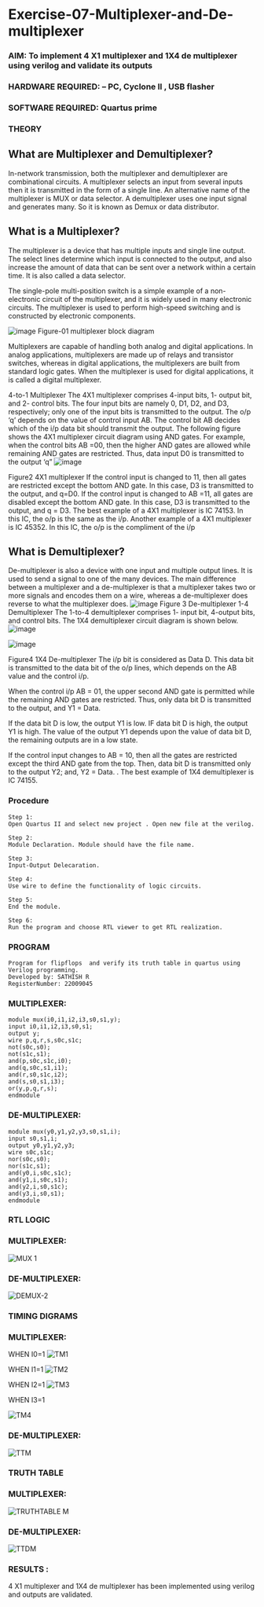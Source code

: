 # Exercise-07-Multiplexer-and-De-multiplexer
### AIM: To implement 4 X1 multiplexer and 1X4 de multiplexer using verilog and validate its outputs
### HARDWARE REQUIRED:  – PC, Cyclone II , USB flasher
### SOFTWARE REQUIRED:   Quartus prime
### THEORY 

## What are Multiplexer and Demultiplexer?
In-network transmission, both the multiplexer and demultiplexer are combinational circuits. A multiplexer selects an input from several inputs then it is transmitted in the form of a single line. An alternative name of the multiplexer is MUX or data selector. A demultiplexer uses one input signal and generates many. So it is known as Demux or data distributor.

## What is a Multiplexer?
The multiplexer is a device that has multiple inputs and single line output. The select lines determine which input is connected to the output, and also increase the amount of data that can be sent over a network within a certain time. It is also called a data selector.

The single-pole multi-position switch is a simple example of a non-electronic circuit of the multiplexer, and it is widely used in many electronic circuits. The multiplexer is used to perform high-speed switching and is constructed by electronic components.

![image](https://user-images.githubusercontent.com/36288975/170912485-73c395c7-23c0-4e78-a53d-a2f0d07d9662.png)
          Figure-01 multiplexer block diagram 

Multiplexers are capable of handling both analog and digital applications. In analog applications, multiplexers are made up of relays and transistor switches, whereas in digital applications, the multiplexers are built from standard logic gates. When the multiplexer is used for digital applications, it is called a digital multiplexer.

4-to-1 Multiplexer
The 4X1 multiplexer comprises 4-input bits, 1- output bit, and 2- control bits. The four input bits are namely 0, D1, D2, and D3, respectively; only one of the input bits is transmitted to the output. The o/p ‘q’ depends on the value of control input AB. The control bit AB decides which of the i/p data bit should transmit the output. The following figure shows the 4X1 multiplexer circuit diagram using AND gates. For example, when the control bits AB =00, then the higher AND gates are allowed while remaining AND gates are restricted. Thus, data input D0 is transmitted to the output ‘q”
![image](https://user-images.githubusercontent.com/36288975/170912568-3598c60a-5035-41f3-b0c4-ccedba13aca5.png)


Figure2 4X1 multiplexer 
If the control input is changed to 11, then all gates are restricted except the bottom AND gate. In this case, D3 is transmitted to the output, and q=D0. If the control input is changed to AB =11, all gates are disabled except the bottom AND gate. In this case, D3 is transmitted to the output, and q = D3. The best example of a 4X1 multiplexer is IC 74153. In this IC, the o/p is the same as the i/p. Another example of a 4X1 multiplexer is IC 45352. In this IC, the o/p is the compliment of the i/p


## What is Demultiplexer?
De-multiplexer is also a device with one input and multiple output lines. It is used to send a signal to one of the many devices. The main difference between a multiplexer and a de-multiplexer is that a multiplexer takes two or more signals and encodes them on a wire, whereas a de-multiplexer does reverse to what the multiplexer does.
![image](https://user-images.githubusercontent.com/36288975/170912606-a30e4b74-1726-4430-b245-2c3c3d9c232d.png)
Figure 3 De-multiplexer 
1-4 Demultiplexer
The 1-to-4 demultiplexer comprises 1- input bit, 4-output bits, and control bits. The 1X4 demultiplexer circuit diagram is shown below.![image](https://user-images.githubusercontent.com/36288975/170912683-00fb746a-1d45-4023-91d1-3a70b841073c.png)

![image](https://user-images.githubusercontent.com/36288975/170912741-7cbd52af-7e0d-4be3-b5c6-6fb9c4eca7c9.png)

Figure4 1X4 De-multiplexer 
The i/p bit is considered as Data D. This data bit is transmitted to the data bit of the o/p lines, which depends on the AB value and the control i/p.

When the control i/p AB = 01, the upper second AND gate is permitted while the remaining AND gates are restricted. Thus, only data bit D is transmitted to the output, and Y1 = Data.

If the data bit D is low, the output Y1 is low. IF data bit D is high, the output Y1 is high. The value of the output Y1 depends upon the value of data bit D, the remaining outputs are in a low state.

If the control input changes to AB = 10, then all the gates are restricted except the third AND gate from the top. Then, data bit D is transmitted only to the output Y2; and, Y2 = Data. . The best example of 1X4 demultiplexer is IC 74155.

 
 
### Procedure
```
Step 1:
Open Quartus II and select new project . Open new file at the verilog.

Step 2:
Module Declaration. Module should have the file name.

Step 3:
Input-Output Delecaration.

Step 4:
Use wire to define the functionality of logic circuits.

Step 5:
End the module.

Step 6:
Run the program and choose RTL viewer to get RTL realization.

```

### PROGRAM 
```
Program for flipflops  and verify its truth table in quartus using Verilog programming.
Developed by: SATHISH R
RegisterNumber: 22009045
```
### MULTIPLEXER:
```
module mux(i0,i1,i2,i3,s0,s1,y);
input i0,i1,i2,i3,s0,s1;
output y;
wire p,q,r,s,s0c,s1c;
not(s0c,s0);
not(s1c,s1);
and(p,s0c,s1c,i0);
and(q,s0c,s1,i1);
and(r,s0,s1c,i2);
and(s,s0,s1,i3);
or(y,p,q,r,s);
endmodule  
```

### DE-MULTIPLEXER:
```
module mux(y0,y1,y2,y3,s0,s1,i);
input s0,s1,i;
output y0,y1,y2,y3;
wire s0c,s1c;
nor(s0c,s0);
nor(s1c,s1);
and(y0,i,s0c,s1c);
and(y1,i,s0c,s1);
and(y2,i,s0,s1c);
and(y3,i,s0,s1);
endmodule
```

### RTL LOGIC  

### MULTIPLEXER:

![MUX 1](https://user-images.githubusercontent.com/120574768/214292876-b77a9ea9-ae9c-4e3a-899a-870c42757778.png)


### DE-MULTIPLEXER:

![DEMUX-2](https://user-images.githubusercontent.com/120574768/214292885-9e452534-90fd-44a6-a65d-ff35a04d8d85.png)


### TIMING DIGRAMS  

### MULTIPLEXER:

WHEN I0=1
![TM1](https://user-images.githubusercontent.com/120574768/214292917-5de2875d-3b5a-4429-a6bd-ced431cefbb0.png)


WHEN I1=1
![TM2](https://user-images.githubusercontent.com/120574768/214292923-38863e57-a578-4529-944a-4cc16cd38dc9.png)


WHEN I2=1
![TM3](https://user-images.githubusercontent.com/120574768/214292936-fc590ad2-39dc-41f3-8d91-2b408e420daa.png)


WHEN I3=1

![TM4](https://user-images.githubusercontent.com/120574768/214292948-edf50565-938b-4184-8dbf-e5acc11f89cd.png)


### DE-MULTIPLEXER:


![TTM](https://user-images.githubusercontent.com/120574768/214292969-109aeb1a-0093-4959-8eb2-4bb5a706124f.png)

### TRUTH TABLE 

### MULTIPLEXER:

![TRUTHTABLE M](https://user-images.githubusercontent.com/120574768/214292986-2e623f4a-dc05-4872-bfd6-cebe7e583da5.png)

### DE-MULTIPLEXER:

![TTDM](https://user-images.githubusercontent.com/120574768/214292997-f1a14ff4-7cc7-4d14-886f-b42ec65cf61d.png)


### RESULTS :
4 X1 multiplexer and 1X4 de multiplexer has been implemented using verilog and outputs are validated.
